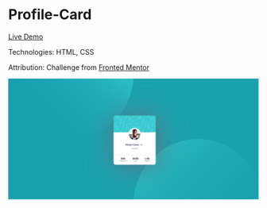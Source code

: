 # Profile-Card

[Live Demo](https://lettuce05.github.io/Profile-Card/)

Technologies: HTML, CSS

Attribution: Challenge from [Fronted Mentor](https://www.frontendmentor.io/)

![Preview Photo](https://github.com/Lettuce05/Profile-Card/blob/main/Day43.PNG)

